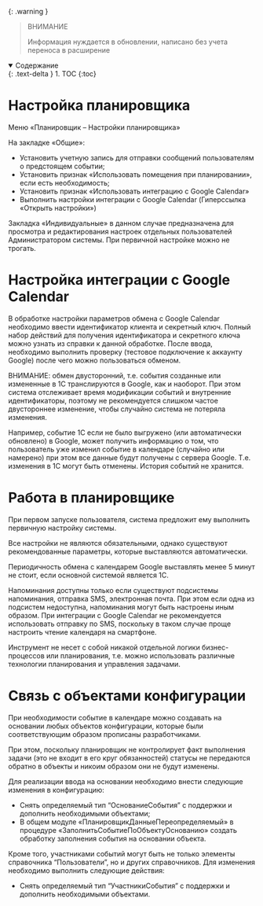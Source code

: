 {: .warning }
> ВНИМАНИЕ
>
> Информация нуждается в обновлении, написано без учета переноса в расширение 
> 

<details open markdown="block">
  <summary>
    Содержание
  </summary>
  {: .text-delta }
1. TOC
{:toc}
</details>

# Настройка планировщика

Меню «Планировщик – Настройки планировщика»

На закладке «Общие»:
- Установить учетную запись для отправки сообщений пользователям о предстоящем событии;
- Установить признак «Использовать помещения при планировании», если есть необходимость;
- Установить признак «Использовать интеграцию с Google Calendar»
- Выполнить настройки интеграции с Google Calendar (Гиперссылка «Открыть настройки»)

Закладка «Индивидуальные» в данном случае предназначена для просмотра и редактирования настроек отдельных пользователей Администратором системы. При первичной настройке можно не трогать.

# Настройка интеграции с Google Calendar

В обработке настройки параметров обмена с Google Calendar необходимо ввести идентификатор клиента и секретный ключ. Полный набор действий для получения идентификатора и секретного ключа можно узнать из справки к данной обработке.
После ввода, необходимо выполнить проверку (тестовое подключение к аккаунту Google) после чего можно пользоваться обменом.

ВНИМАНИЕ: обмен двусторонний, т.е. события созданные или измененные в 1С транслируются в Google, как и наоборот. При этом система отслеживает время модификации событий и внутренние идентификаторы, поэтому не рекомендуется слишком частое двустороннее изменение, чтобы случайно система не потеряла изменения.

Например, событие 1С если не было выгружено (или автоматически обновлено) в Google, может получить информацию о том, что пользователь уже изменил событие в календаре (случайно или намерено) при этом все данные будут получены с сервера Google. Т.е. изменения в 1С могут быть отменены. История событий не хранится.

# Работа в планировщике

При первом запуске пользователя, система предложит ему выполнить первичную настройку системы.

Все настройки не являются обязательными, однако существуют рекомендованные параметры, которые выставляются автоматически.

Периодичность обмена с календарем Google выставлять менее 5 минут не стоит, если основной системой является 1С.

Напоминания доступны только если существуют подсистемы напоминания, отправка SMS, электронная почта. При этом если одна из подсистем недоступна, напоминания могут быть настроены иным образом. При интеграции с Google Calendar не рекомендуется использовать отправку по SMS, поскольку в таком случае проще настроить чтение календаря на смартфоне.

Инструмент не несет с собой никакой отдельной логики бизнес-процессов или планирования, т.е. можно использовать различные технологии планирования и управления задачами.

# Связь с объектами конфигурации

При необходимости событие в календаре можно создавать на основании любых объектов конфигурации, которые были соответствующим образом прописаны разработчиками.

При этом, поскольку планировщик не контролирует факт выполнения задачи (это не входит в его круг обязанностей) статусы не передаются обратно в объекты и никоим образом они не будут изменены. 

Для реализации ввода на основании необходимо внести следующие изменения в конфигурацию:
- Снять определяемый тип “ОснованиеСобытия” с поддержки и дополнить необходимыми объектами;
- В общем модуле «ПланировщикДанныеПереопределяемый» в процедуре «ЗаполнитьСобытиеПоОбъектуОснованию» создать обработку заполнения события на основании объекта.

Кроме того, участниками событий могут быть не только элементы справочника “Пользователи”, но и других справочников. Для изменения необходимо выполнить следующие действия:
- Снять определяемый тип “УчастникиСобытия” с поддержки и дополнить необходимыми объектами.